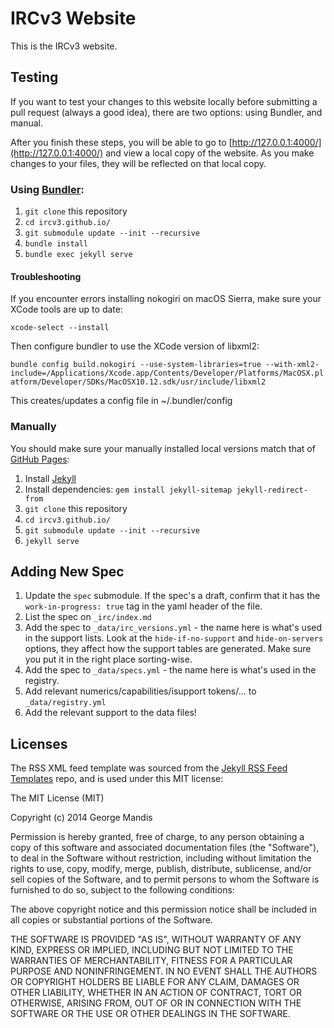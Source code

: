 # IRCv3 Website

This is the IRCv3 website.

## Testing

If you want to test your changes to this website locally before submitting a pull request (always a good idea), there are two options: using Bundler, and manual.

After you finish these steps, you will be able to go to [http://127.0.0.1:4000/](http://127.0.0.1:4000/) and view a local copy of the website. As you make changes to your files, they will be reflected on that local copy.

### Using [Bundler](https://bundler.io/):

1. `git clone` this repository
2. `cd ircv3.github.io/`
3. `git submodule update --init --recursive`
4. `bundle install`
5. `bundle exec jekyll serve`

#### Troubleshooting

If you encounter errors installing nokogiri on macOS Sierra, make sure your XCode tools are up to date:

`xcode-select --install`

Then configure bundler to use the XCode version of libxml2:

`bundle config build.nokogiri --use-system-libraries=true --with-xml2-include=/Applications/Xcode.app/Contents/Developer/Platforms/MacOSX.platform/Developer/SDKs/MacOSX10.12.sdk/usr/include/libxml2`

This creates/updates a config file in ~/.bundler/config


### Manually

You should make sure your manually installed local versions match that of [GitHub Pages](https://pages.github.com/versions/):

1. Install [Jekyll](https://jekyllrb.com/)
2. Install dependencies: `gem install jekyll-sitemap jekyll-redirect-from`
3. `git clone` this repository
4. `cd ircv3.github.io/`
5. `git submodule update --init --recursive`
6. `jekyll serve`

## Adding New Spec

1. Update the `spec` submodule. If the spec's a draft, confirm that it has the `work-in-progress: true` tag in the yaml header of the file.
2. List the spec on `_irc/index.md`
3. Add the spec to `_data/irc_versions.yml` - the name here is what's used in the support lists. Look at the `hide-if-no-support` and `hide-on-servers` options, they affect how the support tables are generated. Make sure you put it in the right place sorting-wise.
4. Add the spec to `_data/specs.yml` - the name here is what's used in the registry.
5. Add relevant numerics/capabilities/isupport tokens/... to `_data/registry.yml`
5. Add the relevant support to the data files!

## Licenses

The RSS XML feed template was sourced from the [Jekyll RSS Feed Templates](https://github.com/snaptortoise/jekyll-rss-feeds) repo, and is used under this MIT license:

The MIT License (MIT)

Copyright (c) 2014 George Mandis

Permission is hereby granted, free of charge, to any person obtaining a copy
of this software and associated documentation files (the "Software"), to deal
in the Software without restriction, including without limitation the rights
to use, copy, modify, merge, publish, distribute, sublicense, and/or sell
copies of the Software, and to permit persons to whom the Software is
furnished to do so, subject to the following conditions:

The above copyright notice and this permission notice shall be included in all
copies or substantial portions of the Software.

THE SOFTWARE IS PROVIDED "AS IS", WITHOUT WARRANTY OF ANY KIND, EXPRESS OR
IMPLIED, INCLUDING BUT NOT LIMITED TO THE WARRANTIES OF MERCHANTABILITY,
FITNESS FOR A PARTICULAR PURPOSE AND NONINFRINGEMENT. IN NO EVENT SHALL THE
AUTHORS OR COPYRIGHT HOLDERS BE LIABLE FOR ANY CLAIM, DAMAGES OR OTHER
LIABILITY, WHETHER IN AN ACTION OF CONTRACT, TORT OR OTHERWISE, ARISING FROM,
OUT OF OR IN CONNECTION WITH THE SOFTWARE OR THE USE OR OTHER DEALINGS IN THE
SOFTWARE.

